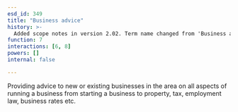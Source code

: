 ```yaml
---
esd_id: 349
title: "Business advice"
history: >-
  Added scope notes in version 2.02. Term name changed from 'Business advice' to 'Business - advice' in version 3.00. Name changed to 'Business advice' in version 4.00.
function: 7
interactions: [6, 8]
powers: []
internal: false

---
```


Providing advice to new or existing businesses in the area on all aspects of running a business from starting a business to property, tax, employment law, business rates etc.

